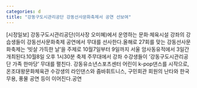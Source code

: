 ```yaml
---
categories: d
title: "강동구도시관리공단 강동선사문화축제서 공연 선보여"
---
```

[시정일보] 강동구도시관리공단(이사장 오미혜)에서 운영하는 문화·체육시설 강좌의 강습생들이 강동선사문화축제 공연에서 무대를 선사한다.올해로 27회를 맞는 강동선사문화축제는 ‘빗살 가득한 날’을 주제로 10월7일부터 9일까지 서울 암사동유적에서 3일간 개최된다.10월8일 오후 1시30분 축제 주무대에서 강좌 수강생들이 ‘강동구도시관리공단 가족 한마당’ 무대를 펼친다. 강동유소년스포츠센터 어린이 k-pop댄스를 시작으로, 온조대왕문화체육관 수강생의 라인댄스와 줌바휘트니스, 구민회관 회원의 난타와 한국무용, 풍물 공연 등이 이어진다.공연